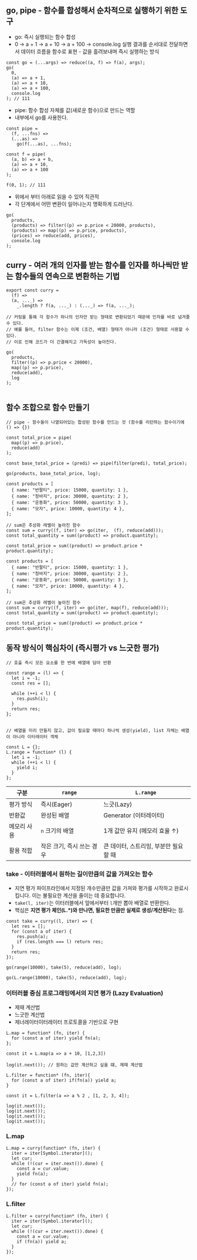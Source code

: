 ## go, pipe - 함수를 합성해서 순차적으로 실행하기 위한 도구

- go: 즉시 실행되는 함수 합성
- 0 → a + 1 → a + 10 → a + 100 → console.log
  실행 결과를 순서대로 전달하면서 데이터 흐름을 함수로 표현 - 값을 흘려보내며 즉시 실행하는 방식

```
const go = (...args) => reduce((a, f) => f(a), args);
go(
  0,
  (a) => a + 1,
  (a) => a + 10,
  (a) => a + 100,
  console.log
); // 111
```

- pipe: 함수 합성 자체를 값(새로운 함수)으로 만드는 역할
- 내부에서 go를 사용한다.

```
const pipe =
  (f, ...fns) =>
  (...as) =>
    go(f(...as), ...fns);

const f = pipe(
  (a, b) => a + b,
  (a) => a + 10,
  (a) => a + 100
);

f(0, 1); // 111
```

- 위에서 부터 아래로 읽을 수 있어 직관적
- 각 단계에서 어떤 변환이 일어나는지 명확하게 드러난다.

```
go(
  products,
  (products) => filter((p) => p.price < 20000, products),
  (products) => map((p) => p.price, products),
  (prices) => reduce(add, prices),
  console.log
);
```

## curry - 여러 개의 인자를 받는 함수를 인자를 하나씩만 받는 함수들의 연속으로 변환하는 기법

```
export const curry =
  (f) =>
  (a, ..._) =>
    _.length ? f(a, ..._) : (..._) => f(a, ..._);

// 커링을 통해 각 함수가 하나의 인자만 받는 형태로 변환되었기 때문에 인자를 바로 넘겨줄 수 있다.
// 예를 들어, filter 함수는 이제 (조건, 배열) 형태가 아니라 (조건) 형태로 사용할 수 있다.
// 이로 인해 코드가 더 간결해지고 가독성이 높아진다.

go(
  products,
  filter((p) => p.price < 20000),
  map((p) => p.price),
  reduce(add),
  log
);


```

## 함수 조합으로 함수 만들기

```
// pipe - 함수들이 나열되어있는 합성된 함수를 만드는 것 (함수를 리턴하는 함수이기에 () => {})

const total_price = pipe(
  map((p) => p.price),
  reduce(add)
);

const base_total_price = (predi) => pipe(filter(predi), total_price);

go(products, base_total_price, log);
```

```
const products = [
  { name: "반팔티", price: 15000, quantity: 1 },
  { name: "청바지", price: 30000, quantity: 2 },
  { name: "운동화", price: 50000, quantity: 3 },
  { name: "모자", price: 10000, quantity: 4 },
];

// sum은 추상화 레벨이 높아진 함수
const sum = curry((f, iter) => go(iter,  (f), reduce(add)));
const total_quantity = sum((product) => product.quantity);

const total_price = sum((product) => product.price * product.quantity);

const products = [
  { name: "반팔티", price: 15000, quantity: 1 },
  { name: "청바지", price: 30000, quantity: 2 },
  { name: "운동화", price: 50000, quantity: 3 },
  { name: "모자", price: 10000, quantity: 4 },
];

// sum은 추상화 레벨이 높아진 함수
const sum = curry((f, iter) => go(iter, map(f), reduce(add)));
const total_quantity = sum((product) => product.quantity);

const total_price = sum((product) => product.price * product.quantity);
```

## 동작 방식이 핵심차이 (즉시평가 vs 느긋한 평가)

```
// 호출 즉시 모든 요소를 한 번에 배열에 담아 반환

const range = (l) => {
  let i = -1;
  const res = [];

  while (++i < l) {
    res.push(i);
  }
  return res;
};


// 배열을 미리 만들지 않고, 값이 필요할 때마다 하나씩 생성(yield), list 자체는 배열이 아니라 이터레이터 객체

const L = {};
L.range = function* (l) {
  let i = -1;
  while (++i < l) {
    yield i;
  }
};

```

| 구분        | `range`                   | `L.range`                             |
| ----------- | ------------------------- | ------------------------------------- |
| 평가 방식   | 즉시(Eager)               | 느긋(Lazy)                            |
| 반환값      | 완성된 배열               | Generator (이터레이터)                |
| 메모리 사용 | `n` 크기의 배열           | 1개 값만 유지 (메모리 효율 ↑)         |
| 활용 적합   | 작은 크기, 즉시 쓰는 경우 | 큰 데이터, 스트리밍, 부분만 필요할 때 |

### take - 이터러블에서 원하는 길이만큼의 값을 가져오는 함수

- 지연 평가 파이프라인에서 지정된 개수만큼만 값을 가져와 평가를 시작하고 완료시킵니다. 이는 불필요한 계산을 줄이는 데 중요합니다.
- `take(l, iter)`는 이터러블에서 앞에서부터 `l`개만 뽑아 배열로 반환한다.
- 핵심은 **지연 평가 체인(L.\*)와 만나면, 필요한 만큼만 실제로 생성/계산된다**는 점.

```
const take = curry((l, iter) => {
  let res = [];
  for (const a of iter) {
    res.push(a);
    if (res.length === l) return res;
  }
  return res;
});

go(range(10000), take(5), reduce(add), log);

go(L.range(10000), take(5), reduce(add), log);
```

### 이터러블 중심 프로그래밍에서의 지연 평가 (Lazy Evaluation)

- 제때 계산법
- 느긋한 계산법
- 제너레이터이터레이터 프로토콜을 기반으로 구현

```
L.map = function* (fn, iter) {
  for (const a of iter) yield fn(a);
};

const it = L.map(a => a + 10, [1,2,3])

log(it.next()); // 원하는 값만 계산하고 싶을 떄, 제때 계산법
```

```
L.filter = function* (fn, iter){
  for (const a of iter) if(fn(a)) yield a;
}

const it = L.filter(a => a % 2 , [1, 2, 3, 4]);

log(it.next());
log(it.next());
log(it.next());
log(it.next());
```

### L.map

```
L.map = curry(function* (fn, iter) {
  iter = iter[Symbol.iterator]();
  let cur;
  while (!(cur = iter.next()).done) {
    const a = cur.value;
    yield fn(a);
  }
  // for (const a of iter) yield fn(a);
});
```

### L.filter

```
L.filter = curry(function* (fn, iter) {
  iter = iter[Symbol.iterator]();
  let cur;
  while (!(cur = iter.next()).done) {
    const a = cur.value;
    if (fn(a)) yield a;
  }
});
```
